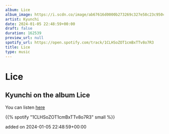 ```yaml
---
album: Lice
album_image: https://i.scdn.co/image/ab67616d0000b273269c327e58c23c950c55bd0a
artist: Kyunchi
date: 2024-01-05 22:48:59+00:00
draft: false
duration: 162539
preview_url: null
spotify_url: https://open.spotify.com/track/1CLHSoZOT1cmBxTTv8o7R3
title: Lice
type: music
---
```



# Lice

## Kyunchi on the album Lice

You can listen [here](https://open.spotify.com/track/1CLHSoZOT1cmBxTTv8o7R3)

{{% spotify "1CLHSoZOT1cmBxTTv8o7R3" small %}}

added on 2024-01-05 22:48:59+00:00